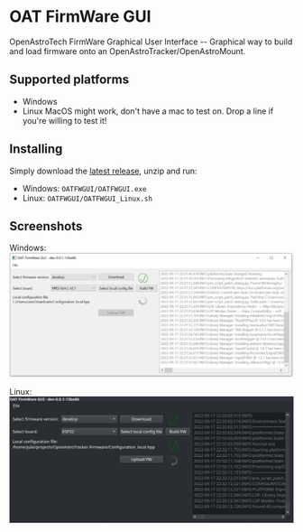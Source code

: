 # OAT FirmWare GUI
OpenAstroTech FirmWare Graphical User Interface -- Graphical way to build and load firmware onto an OpenAstroTracker/OpenAstroMount.

## Supported platforms
- Windows
- Linux
MacOS might work, don't have a mac to test on. Drop a line if you're willing to test it!

## Installing
Simply download the [latest release](https://github.com/julianneswinoga/OATFWGUI/releases), unzip and run:
- Windows: `OATFWGUI/OATFWGUI.exe`
- Linux: `OATFWGUI/OATFWGUI_Linux.sh`

## Screenshots
Windows:
![](assets/screenshot_Windows.jpg)

Linux:
![](assets/screenshot_Linux.jpg)
